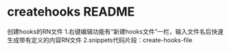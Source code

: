 # createhooks README

创建hooks的RN文件
1.右键编辑功能有“新建hooks文件”一栏，输入文件名后快速生成带有定义的内容RN文件
2.snippets代码片段：create-hooks-file